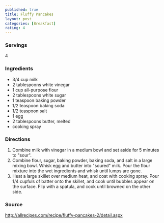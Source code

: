 ```yaml
---
published: true
title: Fluffy Pancakes
layout: post
categories: [Breakfast]
rating: 4
---
```

### Servings
4

### Ingredients
- 3/4 cup milk
- 2 tablespoons white vinegar
- 1 cup all-purpose flour
- 2 tablespoons white sugar
- 1 teaspoon baking powder
- 1/2 teaspoon baking soda
- 1/2 teaspoon salt
- 1 egg
- 2 tablespoons butter, melted
- cooking spray

### Directions
1. Combine milk with vinegar in a medium bowl and set aside for 5 minutes to "sour".
2. Combine flour, sugar, baking powder, baking soda, and salt in a large mixing bowl. Whisk egg and butter into "soured" milk. Pour the flour mixture into the wet ingredients and whisk until lumps are gone.
3. Heat a large skillet over medium heat, and coat with cooking spray. Pour 1/4 cupfuls of batter onto the skillet, and cook until bubbles appear on the surface. Flip with a spatula, and cook until browned on the other side.

### Source
<a href="http://allrecipes.com/recipe/fluffy-pancakes-2/detail.aspx" target="new">http://allrecipes.com/recipe/fluffy-pancakes-2/detail.aspx</a>
